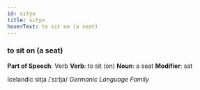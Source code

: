 ```yaml
---
id: sıtyo
title: sıtyo
hoverText: to sit on (a seat)
---
```


### to sit on (a seat)

**Part of Speech**: Verb
**Verb**: to sit (on)
**Noun**: a seat
**Modifier**: sat

Icelandic sitja /ˈsɪːtja/
*Germanic Language Family*